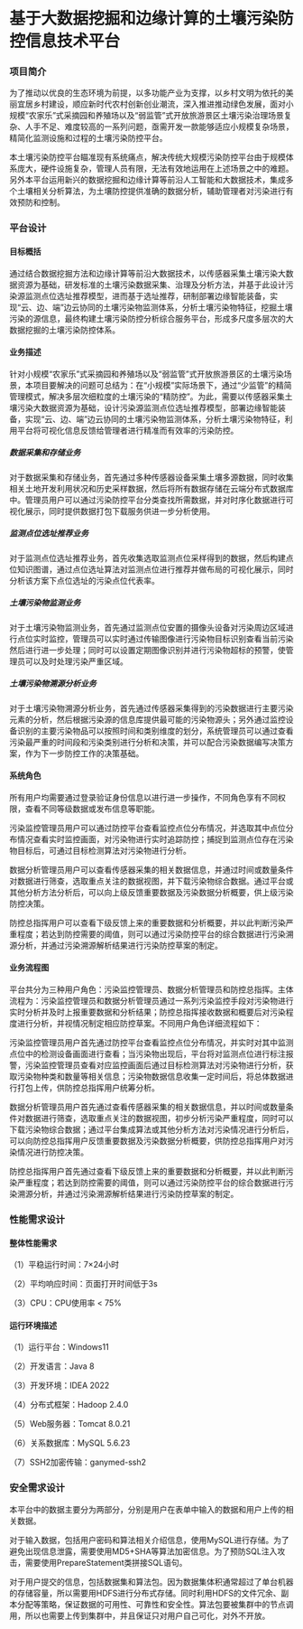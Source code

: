 # **基于大数据挖掘和边缘计算的土壤污染防控信息技术平台**

### 项目简介

为了推动以优良的生态环境为前提，以多功能产业为支撑，以乡村文明为依托的美丽宜居乡村建设，顺应新时代农村创新创业潮流，深入推进推动绿色发展，面对小规模“农家乐”式采摘园和养殖场以及“弱监管”式开放旅游景区土壤污染治理场景复杂、人手不足、难度较高的一系列问题，亟需开发一款能够适应小规模复杂场景，精简化监测设施和过程的土壤污染防控平台。

本土壤污染防控平台瞄准现有系统痛点，解决传统大规模污染防控平台由于规模体系庞大，硬件设施复杂，管理人员有限，无法有效地运用在上述场景之中的难题。另外本平台运用新兴的数据挖掘和边缘计算等前沿人工智能和大数据技术，集成多个土壤相关分析算法，为土壤防控提供准确的数据分析，辅助管理者对污染进行有效预防和控制。

### 平台设计

#### 目标概括

通过结合数据挖掘方法和边缘计算等前沿大数据技术，以传感器采集土壤污染大数据资源为基础，研发标准的土壤污染数据采集、治理及分析方法，并基于此设计污染源监测点位选址推荐模型，进而基于选址推荐，研制部署边缘智能装备，实现“云、边、端”边云协同的土壤污染物监测体系，分析土壤污染物特征，挖掘土壤污染的源信息，最终构建土壤污染防控分析综合服务平台，形成多尺度多层次的大数据挖掘的土壤污染防控体系。

#### 业务描述

针对小规模“农家乐”式采摘园和养殖场以及“弱监管”式开放旅游景区的土壤污染场景，本项目要解决的问题可总结为：在“小规模”实际场景下，通过“少监管”的精简管理模式，解决多层次细粒度的土壤污染的“精防控”。为此，需要以传感器采集土壤污染大数据资源为基础，设计污染源监测点位选址推荐模型，部署边缘智能装备，实现“云、边、端”边云协同的土壤污染物监测体系，分析土壤污染物特征，利用平台将可视化信息反馈给管理者进行精准而有效率的污染防控。

##### 数据采集和存储业务

对于数据采集和存储业务，首先通过多种传感器设备采集土壤多源数据，同时收集相关土地开发利用状况和历史采样数据，然后将所有数据存储在云端分布式数据库中。管理员用户可以通过污染防控平台分类查找所需数据，并对时序化数据进行可视化展示，同时提供数据打包下载服务供进一步分析使用。

##### 监测点位选址推荐业务

对于监测点位选址推荐业务，首先收集选取监测点位采样得到的数据，然后构建点位知识图谱，通过点位选址算法对监测点位进行推荐并做布局的可视化展示，同时分析该方案下点位选址的污染点位代表率。

##### 土壤污染物监测业务

对于土壤污染物监测业务，首先通过监测点位安置的摄像头设备对污染周边区域进行点位实时监控，管理员可以实时通过传输图像进行污染物目标识别查看当前污染然后进行进一步处理；同时可以设置定期图像识别并进行污染物超标的预警，使管理员可以及时处理污染严重区域。

##### 土壤污染物溯源分析业务

对于土壤污染物溯源分析业务，首先通过传感器采集得到的污染数据进行主要污染元素的分析，然后根据污染源的信息库提供最可能的污染物源头；另外通过监控设备识别的主要污染物品可以按照时间和类别维度的划分，系统管理员可以通过查看污染最严重的时间段和污染类别进行分析和决策，并可以配合污染数据编写决策方案，作为下一步防控工作的决策基础。

#### 系统角色

所有用户均需要通过登录验证身份信息以进行进一步操作，不同角色享有不同权限，查看不同等级数据或发布信息等职能。

污染监控管理员用户可以通过防控平台查看监控点位分布情况，并选取其中点位分布情况查看实时监控画面，对污染物进行实时追踪防控；捕捉到监测点位存在污染物目标后，可通过目标检测算法对污染物进行分析。

数据分析管理员用户可以查看传感器采集的相关数据信息，并通过时间或数量条件对数据进行筛查，选取重点关注的数据视图，并下载污染物综合数据。通过平台或其他分析方法分析后，可以向上级反馈重要数据及污染数据分析概要，供上级污染防控决策。

防控总指挥用户可以查看下级反馈上来的重要数据和分析概要，并以此判断污染严重程度；若达到防控需要的阈值，则可以通过污染防控平台的综合数据进行污染溯源分析，并通过污染溯源解析结果进行污染防控草案的制定。

#### 业务流程图

平台共分为三种用户角色：污染监控管理员、数据分析管理员和防控总指挥。主体流程为：污染监控管理员和数据分析管理员通过一系列污染监控手段对污染物进行实时分析并及时上报重要数据和分析结果；防控总指挥接收数据和概要后对污染程度进行分析，并视情况制定相应防控草案。不同用户角色详细流程如下：

污染监控管理员用户首先通过防控平台查看监控点位分布情况，并实时对其中监测点位中的检测设备画面进行查看；当污染物出现后，平台将对监测点位进行标注报警，污染监控管理员查看对应监控画面后通过目标检测算法对污染物进行分析，获取污染物种类和数量等相关信息；污染物数据信息收集一定时间后，将总体数据进行打包上传，供防控总指挥用户统筹分析。

数据分析管理员用户首先通过查看传感器采集的相关数据信息，并以时间或数量条件对数据进行筛查，选取重点关注的数据视图，初步分析污染严重程度，同时可以下载污染物综合数据；通过平台集成算法或其他分析方法对污染情况进行分析后，可以向防控总指挥用户反馈重要数据及污染数据分析概要，供防控总指挥用户对污染情况进行防控决策。

防控总指挥用户首先通过查看下级反馈上来的重要数据和分析概要，并以此判断污染严重程度；若达到防控需要的阈值，则可以通过污染防控平台的综合数据进行污染溯源分析，并通过污染溯源解析结果进行污染防控草案的制定。

### 性能需求设计

#### 整体性能需求

（1）平稳运行时间：7×24小时

（2）平均响应时间：页面打开时间低于3s

（3）CPU：CPU使用率 < 75%

#### 运行环境描述

（1）运行平台：Windows11

（2）开发语言：Java 8

（3）开发环境：IDEA 2022

（4）分布式框架：Hadoop 2.4.0

（5）Web服务器：Tomcat 8.0.21

（6）关系数据库：MySQL 5.6.23

（7）SSH2加密传输：ganymed-ssh2

### 安全需求设计

本平台中的数据主要分为两部分，分别是用户在表单中输入的数据和用户上传的相关数据。

对于输入数据，包括用户密码和算法相关介绍信息，使用MySQL进行存储。为了避免出现信息泄露，需要使用MD5+SHA等算法加密信息。为了预防SQL注入攻击，需要使用PrepareStatement类拼接SQL语句。

对于用户提交的信息，包括数据集和算法包。因为数据集体积通常超过了单台机器的存储容量，所以需要用HDFS进行分布式存储。同时利用HDFS的文件冗余、副本分配等策略，保证数据的可用性、可靠性和安全性。算法包要被集群中的节点调用，所以也需要上传到集群中，并且保证只对用户自己可化，对外不开放。
